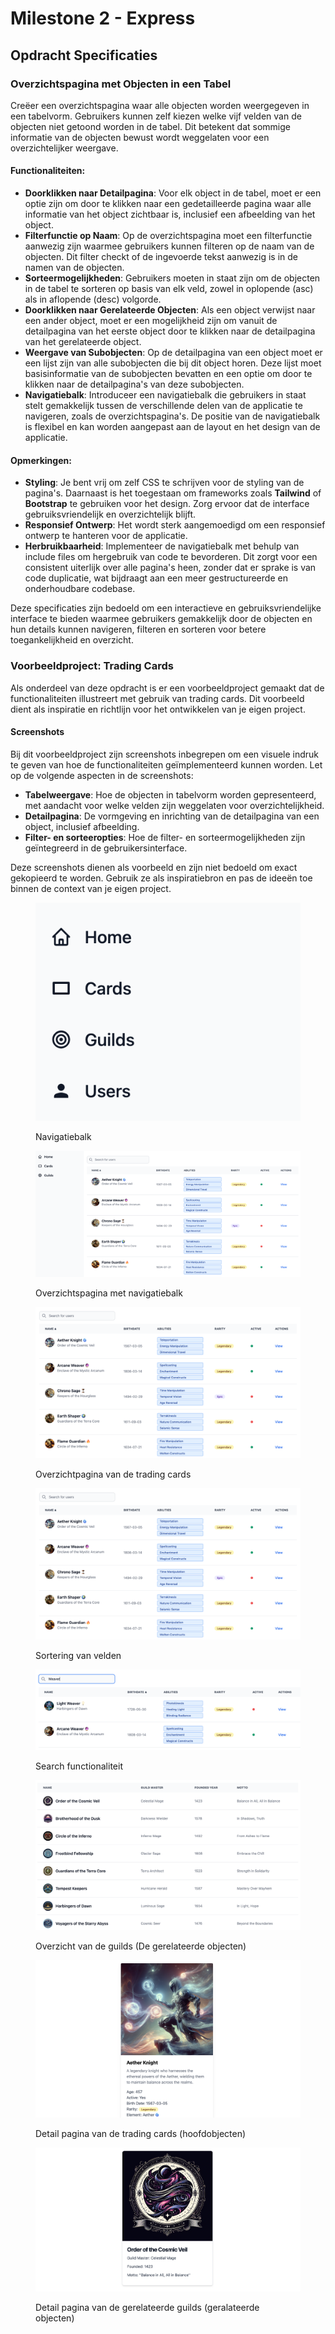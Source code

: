 # Milestone 2 - Express

## Opdracht Specificaties

### Overzichtspagina met Objecten in een Tabel

Creëer een overzichtspagina waar alle objecten worden weergegeven in een tabelvorm. Gebruikers kunnen zelf kiezen welke vijf velden van de objecten niet getoond worden in de tabel. Dit betekent dat sommige informatie van de objecten bewust wordt weggelaten voor een overzichtelijker weergave.

#### Functionaliteiten:

* **Doorklikken naar Detailpagina**: Voor elk object in de tabel, moet er een optie zijn om door te klikken naar een gedetailleerde pagina waar alle informatie van het object zichtbaar is, inclusief een afbeelding van het object.
* **Filterfunctie op Naam**: Op de overzichtspagina moet een filterfunctie aanwezig zijn waarmee gebruikers kunnen filteren op de naam van de objecten. Dit filter checkt of de ingevoerde tekst aanwezig is in de namen van de objecten.
* **Sorteermogelijkheden**: Gebruikers moeten in staat zijn om de objecten in de tabel te sorteren op basis van elk veld, zowel in oplopende (asc) als in aflopende (desc) volgorde.
* **Doorklikken naar Gerelateerde Objecten**: Als een object verwijst naar een ander object, moet er een mogelijkheid zijn om vanuit de detailpagina van het eerste object door te klikken naar de detailpagina van het gerelateerde object.
* **Weergave van Subobjecten**: Op de detailpagina van een object moet er een lijst zijn van alle subobjecten die bij dit object horen. Deze lijst moet basisinformatie van de subobjecten bevatten en een optie om door te klikken naar de detailpagina's van deze subobjecten.
* **Navigatiebalk**: Introduceer een navigatiebalk die gebruikers in staat stelt gemakkelijk tussen de verschillende delen van de applicatie te navigeren, zoals de overzichtspagina's. De positie van de navigatiebalk is flexibel en kan worden aangepast aan de layout en het design van de applicatie.

#### Opmerkingen:

* **Styling**: Je bent vrij om zelf CSS te schrijven voor de styling van de pagina's. Daarnaast is het toegestaan om frameworks zoals **Tailwind** of **Bootstrap** te gebruiken voor het design. Zorg ervoor dat de interface gebruiksvriendelijk en overzichtelijk blijft.&#x20;
* **Responsief Ontwerp**: Het wordt sterk aangemoedigd om een responsief ontwerp te hanteren voor de applicatie.&#x20;
* **Herbruikbaarheid**: Implementeer de navigatiebalk met behulp van include files om hergebruik van code te bevorderen. Dit zorgt voor een consistent uiterlijk over alle pagina's heen, zonder dat er sprake is van code duplicatie, wat bijdraagt aan een meer gestructureerde en onderhoudbare codebase.

Deze specificaties zijn bedoeld om een interactieve en gebruiksvriendelijke interface te bieden waarmee gebruikers gemakkelijk door de objecten en hun details kunnen navigeren, filteren en sorteren voor betere toegankelijkheid en overzicht.

### Voorbeeldproject: Trading Cards

Als onderdeel van deze opdracht is er een voorbeeldproject gemaakt dat de functionaliteiten illustreert met gebruik van trading cards. Dit voorbeeld dient als inspiratie en richtlijn voor het ontwikkelen van je eigen project.

#### Screenshots

Bij dit voorbeeldproject zijn screenshots inbegrepen om een visuele indruk te geven van hoe de functionaliteiten geïmplementeerd kunnen worden. Let op de volgende aspecten in de screenshots:

* **Tabelweergave**: Hoe de objecten in tabelvorm worden gepresenteerd, met aandacht voor welke velden zijn weggelaten voor overzichtelijkheid.
* **Detailpagina**: De vormgeving en inrichting van de detailpagina van een object, inclusief afbeelding.
* **Filter- en sorteeropties**: Hoe de filter- en sorteermogelijkheden zijn geïntegreerd in de gebruikersinterface.

Deze screenshots dienen als voorbeeld en zijn niet bedoeld om exact gekopieerd te worden. Gebruik ze als inspiratiebron en pas de ideeën toe binnen de context van je eigen project.

<figure><img src="../../.gitbook/assets/image (6).png" alt=""><figcaption><p>Navigatiebalk</p></figcaption></figure>

<figure><img src="../../.gitbook/assets/image (12).png" alt=""><figcaption><p>Overzichtspagina met navigatiebalk</p></figcaption></figure>

<figure><img src="../../.gitbook/assets/image (3).png" alt=""><figcaption><p>Overzichtpagina van de trading cards</p></figcaption></figure>

<figure><img src="../../.gitbook/assets/image (4).png" alt=""><figcaption><p>Sortering van velden</p></figcaption></figure>

<figure><img src="../../.gitbook/assets/image (5).png" alt=""><figcaption><p>Search functionaliteit</p></figcaption></figure>

<figure><img src="../../.gitbook/assets/image (9).png" alt=""><figcaption><p>Overzicht van de guilds (De gerelateerde objecten)</p></figcaption></figure>

<figure><img src="../../.gitbook/assets/image (10).png" alt=""><figcaption><p>Detail pagina van de trading cards (hoofdobjecten)</p></figcaption></figure>

<figure><img src="../../.gitbook/assets/image (11).png" alt=""><figcaption><p>Detail pagina van de gerelateerde guilds (geralateerde objecten)</p></figcaption></figure>

<figure><img src="../../.gitbook/assets/milestone2.gif" alt=""><figcaption></figcaption></figure>


